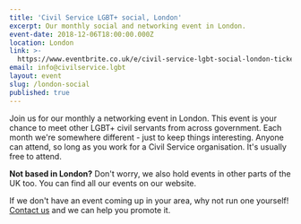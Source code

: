 ```yaml
---
title: 'Civil Service LGBT+ social, London'
excerpt: Our monthly social and networking event in London.
event-date: 2018-12-06T18:00:00.000Z
location: London
link: >-
  https://www.eventbrite.co.uk/e/civil-service-lgbt-social-london-tickets-39611894242
email: info@civilservice.lgbt
layout: event
slug: /london-social
published: true
---
```

Join us for our monthly a networking event in London. This event is your chance to meet other LGBT+ civil servants from across government. Each month we're somewhere different - just to keep things interesting. Anyone can attend, so long as you work for a Civil Service organisation. It's usually free to attend.

**Not based in London?** Don't worry, we also hold events in other parts of the UK too. You can find all our events on our website.

If we don't have an event coming up in your area, why not run one yourself! [Contact us](/about/contact-us/) and we can help you promote it.